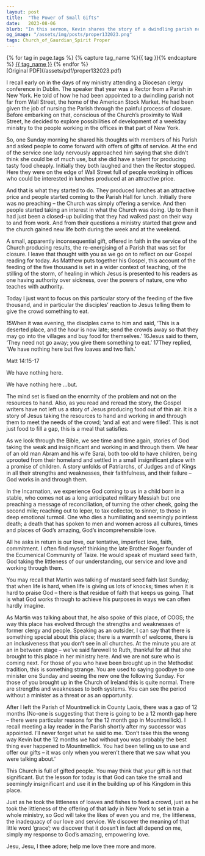 ```yaml
---
layout: post
title:  "The Power of Small Gifts"
date:   2023-08-06
blurb: "In this sermon, Kevin shares the story of a dwindling parish near Wall Street that was revitalized through a simple act of service: providing affordable lunches to office workers. He draws parallels between this story and the biblical account of Jesus feeding the five thousand, emphasizing the power of small, seemingly insignificant gifts offered in faith. He encourages his congregation to recognize and offer their own gifts, however small, for the building up of God's Kingdom."
og_image: "/assets/img/posts/proper132023.png"
tags: Church_of_Gaurdian_Spirit Proper
---    
```

<div class="tag-pills">
  {% for tag in page.tags %}
    {% capture tag_name %}{{ tag }}{% endcapture %}
    <a href="{{ site.baseurl }}/tag/{{ tag_name }}" class="tag-pill">{{ tag_name }}</a>
  {% endfor %}
</div>
[Original PDF](/assets/pdf/proper132023.pdf)

I recall early on in the days of my ministry attending a Diocesan clergy conference in Dublin. The speaker that year was a Rector from a Parish in New York. He told of how he had been appointed to a dwindling parish not far from Wall Street, the home of the American Stock Market. He had been given the job of nursing the Parish through the painful process of closure. Before embarking on that, conscious of the Church’s proximity to Wall Street, he decided to explore possibilities of development of a weekday ministry to the people working in the offices in that part of New York.

So, one Sunday morning he shared his thoughts with members of his Parish and asked people to come forward with offers of gifts of service. At the end of the service one lady nervously approached him saying that she didn’t think she could be of much use, but she did have a talent for producing tasty food cheaply. Initially they both laughed and then the Rector stopped. Here they were on the edge of Wall Street full of people working in offices who could be interested in lunches produced at an attractive price.

And that is what they started to do. They produced lunches at an attractive price and people started coming to the Parish Hall for lunch. Initially there was no preaching – the Church was simply offering a service. And then people started taking an interest in what the Church was doing. Up to then it had just been a closed-up building that they had walked past on their way to and from work. And from their questions a ministry started that grew and the church gained new life both during the week and at the weekend.

A small, apparently inconsequential gift, offered in faith in the service of the Church producing results, the re-energising of a Parish that was set for closure. I leave that thought with you as we go on to reflect on our Gospel reading for today. As Matthew puts together his Gospel, this account of the feeding of the five thousand is set in a wider context of teaching, of the stilling of the storm, of healing in which Jesus is presented to his readers as one having authority over sickness, over the powers of nature, one who teaches with authority.

Today I just want to focus on this particular story of the feeding of the five thousand, and in particular the disciples’ reaction to Jesus telling them to give the crowd something to eat.

15When it was evening, the disciples came to him and said, ‘This is a deserted place, and the hour is now late; send the crowds away so that they may go into the villages and buy food for themselves.’ 16Jesus said to them, ‘They need not go away; you give them something to eat.’ 17They replied, ‘We have nothing here but five loaves and two fish.’

Matt 14:15-17

We have nothing here.

We have nothing here …but.

The mind set is fixed on the enormity of the problem and not on the resources to hand. Also, as you read and reread the story, the Gospel writers have not left us a story of Jesus producing food out of thin air. It is a story of Jesus taking the resources to hand and working in and through them to meet the needs of the crowd; ‘and all eat and were filled’. This is not just food to fill a gap, this is a meal that satisfies.

As we look through the Bible, we see time and time again, stories of God taking the weak and insignificant and working in and through them. We hear of an old man Abram and his wife Sarai, both too old to have children, being uprooted from their homeland and settled in a small insignificant place with a promise of children. A story unfolds of Patriarchs, of Judges and of Kings in all their strengths and weaknesses, their faithfulness, and their failure – God works in and through them.

In the Incarnation, we experience God coming to us in a child born in a stable, who comes not as a long anticipated military Messiah but one preaching a message of reconciliation, of turning the other cheek, going the second mile; reaching out to leper, to tax collector, to sinner, to those in deep emotional turmoil. One who dies a humiliating and seemingly pointless death; a death that has spoken to men and women across all cultures, times and places of God’s amazing, God’s incomprehensible love.

All he asks in return is our love, our tentative, imperfect love, faith, commitment. I often find myself thinking the late Brother Roger founder of the Ecumenical Community of Taize. He would speak of mustard seed faith, God taking the littleness of our understanding, our service and love and working through them.

You may recall that Martin was talking of mustard seed faith last Sunday; that when life is hard, when life is giving us lots of knocks; times when it is hard to praise God – there is that residue of faith that keeps us going. That is what God works through to achieve his purposes in ways we can often hardly imagine.

As Martin was talking about that, he also spoke of this place, of COGS; the way this place has evolved through the strengths and weaknesses of former clergy and people. Speaking as an outsider, I can say that there is something special about this place; there is a warmth of welcome, there is an inclusiveness that you don’t see in all churches. At the minute you are at an in between stage – we’ve said farewell to Ruth, thankful for all that she brought to this place in her ministry here. And we are not sure who is coming next. For those of you who have been brought up in the Methodist tradition, this is something strange. You are used to saying goodbye to one minister one Sunday and seeing the new one the following Sunday. For those of you brought up in the Church of Ireland this is quite normal. There are strengths and weaknesses to both systems. You can see the period without a minister as a threat or as an opportunity.

After I left the Parish of Mountmellick in County Laois, there was a gap of 12 months (No-one is suggesting that there is going to be a 12 month gap here – there were particular reasons for the 12 month gap in Mountmellick). I recall meeting a lay reader in the Parish shortly after my successor was appointed. I’ll never forget what he said to me. ‘Don’t take this the wrong way Kevin but the 12 months we had without you was probably the best thing ever happened to Mountmellick. You had been telling us to use and offer our gifts – it was only when you weren’t there that we saw what you were talking about.’

This Church is full of gifted people. You may think that your gift is not that significant. But the lesson for today is that God can take the small and seemingly insignificant and use it in the building up of his Kingdom in this place.

Just as he took the littleness of loaves and fishes to feed a crowd, just as he took the littleness of the offering of that lady in New York to set in train a whole ministry, so God will take the likes of even you and me, the littleness, the inadequacy of our love and service. We discover the meaning of that little word ‘grace’; we discover that it doesn’t in fact all depend on me, simply my response to God’s amazing, empowering love.

Jesu, Jesu, I thee adore; help me love thee more and more.
